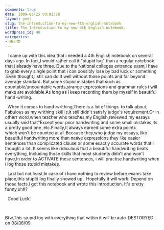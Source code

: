 ```yaml
---
comments: true
date: 2009-03-25 00:01:28
layout: post
slug: the-introduction-to-my-new-4th-english-notebook
title: The Introduction to my new 4th English notebook.
wordpress_id: 40
categories:
- 未分类
---
```


  I came up with this idea that i needed a 4th English notebook on several days ago. In fact,I would rather call it "stupid log" than a regular notebook that i already have three. Due to the National colleges entrance exam,I have to grab every single point that i can possibly lose by bad luck or something .Even thought,I still can do it well without those points and far beyond average standard. But,some stupid mistakes that such as countable/uncountable words,strange expressions and grammar rules i will make are avoidable.As long as i keep recording them by myself in beautiful hand-writing. 




  When it comes to hand-writhing,There is a lot of things  to talk about. Fabulous as my writhing skill is,it still didn't satisfy judge's requirement.Or in otherr word,when teacher,who teaches my English,reviewed my essays usually said that"Except your poor handwriting and some small mistakes,its a pretty good one ,etc.Finally,It always earned some extra points which won't be counted at all.Because they,who judge my essays, like beautiful handwriting more than native expressions,they like easier sentences than complicated clause or some exactly accurate words that i thought a lot. It seems like ridiculous that a beautiful handwriting beats everything, Including those skills that most students didn't and won't have.In order to ACTIVATE those sentences, i will practise handwriting when i log those stupid mistakes.  




  Last but not least,In case of i have nothing to review before exams take place,this stupid log finally showed up.  Hopefully it will work. Depend on those facts,I got this notebook and wrote this introduction. It's pretty funny,uhh? 




  Good Luck!




 




Btw,This stupid log with everything that within it will be auto-DESTORYED on 08/06/09.  




 




 




 




 




 

